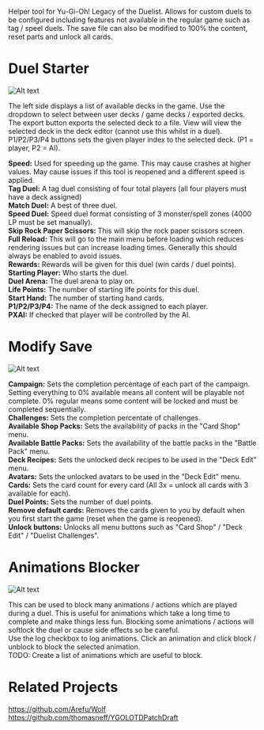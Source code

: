 Helper tool for Yu-Gi-Oh! Legacy of the Duelist. Allows for custom duels to be configured including features not available in the regular game such as tag / speel duels.
The save file can also be modified to 100% the content, reset parts and unlock all cards.

# Duel Starter

![Alt text](https://raw.githubusercontent.com/pixeltris/Lotd/master/Screenshots/DuelStarter.png)

The left side displays a list of available decks in the game. Use the dropdown to select between user decks / game decks / exported decks.
The export button exports the selected deck to a file. View will view the selected deck in the deck editor (cannot use this whilst in a duel).
P1/P2/P3/P4 buttons sets the given player index to the selected deck. (P1 = player, P2 = AI).

**Speed:** Used for speeding up the game. This may cause crashes at higher values. May cause issues if this tool is reopened and a different speed is applied.  
**Tag Duel:** A tag duel consisting of four total players (all four players must have a deck assigned)  
**Match Duel:** A best of three duel.  
**Speed Duel:** Speed duel format consisting of 3 monster/spell zones (4000 LP must be set manually).  
**Skip Rock Paper Scissors:** This will skip the rock paper scissors screen.  
**Full Reload:** This will go to the main menu before loading which reduces rendering issues but can increase loading times. Generally this should always be enabled to avoid issues.  
**Rewards:** Rewards will be given for this duel (win cards / duel points).  
**Starting Player:** Who starts the duel.  
**Duel Arena:** The duel arena to play on.  
**Life Points:** The number of starting life points for this duel.  
**Start Hand:** The number of starting hand cards.  
**P1/P2/P3/P4:** The name of the deck assigned to each player.  
**PXAI:** If checked that player will be controlled by the AI.  

# Modify Save

![Alt text](https://raw.githubusercontent.com/pixeltris/Lotd/master/Screenshots/ModifySave.png)

**Campaign:** Sets the completion percentage of each part of the campaign. Setting everything to 0% available means all content will be playable not complete. 0% regular means some content will be locked and must be completed sequentially.  
**Challenges:** Sets the completion percentate of challenges.  
**Available Shop Packs:** Sets the availability of packs in the "Card Shop" menu.  
**Available Battle Packs:** Sets the availability of the battle packs in the "Battle Pack" menu.  
**Deck Recipes:** Sets the unlocked deck recipes to be used in the "Deck Edit" menu.  
**Avatars:** Sets the unlocked avatars to be used in the "Deck Edit" menu.  
**Cards:** Sets the card count for every card (All 3x = unlock all cards with 3 available for each).  
**Duel Points:** Sets the number of duel points.  
**Remove default cards:** Removes the cards given to you by default when you first start the game (reset when the game is reopened).  
**Unlock buttons:** Unlocks all menu buttons such as "Card Shop" / "Deck Edit" / "Duelist Challenges".  

# Animations Blocker

![Alt text](https://raw.githubusercontent.com/pixeltris/Lotd/master/Screenshots/BlockAnimations.png)

This can be used to block many animations / actions which are played during a duel. This is useful for animations which take a long time to complete and make things less fun. Blocking some animations / actions will softlock the duel or cause side effects so be careful.  
Use the log checkbox to log animations. Click an animation and click block / unblock to block the selected animation.  
TODO: Create a list of animations which are useful to block.

# Related Projects

https://github.com/Arefu/Wolf  
https://github.com/thomasneff/YGOLOTDPatchDraft
